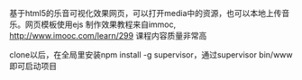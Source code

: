 基于html5的乐音可视化效果网页，可以打开media中的资源，也可以本地上传音乐。网页模板使用ejs
制作效果教程来自immoc, http://www.imooc.com/learn/299
课程内容质量非常高

clone以后，在全局里安装npm install -g supervisor，通过supervisor bin/www即可启动项目
